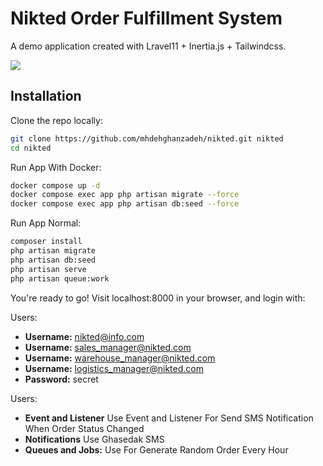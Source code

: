 # Nikted Order Fulfillment System

A demo application created with Lravel11 + Inertia.js + Tailwindcss.

![](https://media.licdn.com/dms/image/v2/D4E3DAQE3OKE1K88Jyw/image-scale_191_1128/image-scale_191_1128/0/1735641575133/nikted_cover?e=2147483647&v=beta&t=RJ6LdcSl3v8VpR0mw9hdWmqTN9rAPxCSxgCjVbUOlpA)

## Installation

Clone the repo locally:

```sh
git clone https://github.com/mhdehghanzadeh/nikted.git nikted
cd nikted
```


Run App  With Docker:

```sh
docker compose up -d
docker compose exec app php artisan migrate --force
docker compose exec app php artisan db:seed --force
```

Run App Normal:

```sh
composer install
php artisan migrate
php artisan db:seed
php artisan serve
php artisan queue:work
```

 

You're ready to go! Visit localhost:8000 in your browser, and login with:

Users:
- **Username:** nikted@info.com
- **Username:** sales_manager@nikted.com
- **Username:** warehouse_manager@nikted.com
- **Username:** logistics_manager@nikted.com
- **Password:** secret
 


Users:
- **Event and Listener** Use Event and Listener For Send SMS Notification When Order Status Changed
- **Notifications** Use Ghasedak SMS
- **Queues and Jobs:** Use For Generate Random Order Every Hour

 

